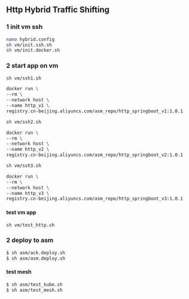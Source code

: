 ## Http Hybrid Traffic Shifting

### 1 init vm ssh
```sh
nano hybrid.config
sh vm/init.ssh.sh
sh vm/init.docker.sh
```

### 2 start app on vm
```sh
sh vm/ssh1.sh

docker run \
--rm \
--network host \
--name http_v1 \
registry.cn-beijing.aliyuncs.com/asm_repo/http_springboot_v1:1.0.1
```

```sh
sh vm/ssh2.sh

docker run \
--rm \
--network host \
--name http_v2 \
registry.cn-beijing.aliyuncs.com/asm_repo/http_springboot_v2:1.0.1
```

```sh
sh vm/ssh3.sh

docker run \
--rm \
--network host \
--name http_v3 \
registry.cn-beijing.aliyuncs.com/asm_repo/http_springboot_v3:1.0.1
```

#### test vm app
```sh
sh vm/test_http.sh
```

### 2 deploy to asm
```sh
$ sh asm/ack.deploy.sh
$ sh asm/asm.deploy.sh
```

#### test mesh
```sh
$ sh asm/test_kube.sh
$ sh asm/test_mesh.sh
```
